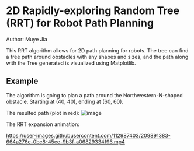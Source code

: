 # 2D Rapidly-exploring Random Tree (RRT) for Robot Path Planning
Author: Muye Jia

This RRT algorithm allows for 2D path planning for robots. The tree can find a free path around obstacles
with any shapes and sizes, and the path along with the Tree generated is visualized using Matplotlib.

## Example
The algorithm is going to plan a path around the Northwestern-N-shaped obstacle. Starting at (40, 40), ending at (60, 60).

The resulted path (plot in red):
![image](https://user-images.githubusercontent.com/112987403/209891360-877f7e05-a808-4663-921a-24c18cf6dac5.png)

The RRT expansion animation:

https://user-images.githubusercontent.com/112987403/209891383-664a276e-0bc8-45ee-9b3f-a06829334f96.mp4

